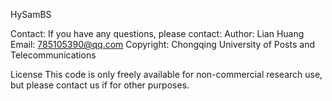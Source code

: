 HySamBS



Contact:
If you have any questions, please contact:
Author: Lian Huang
Email: 785105390@qq.com
Copyright: Chongqing University of Posts and Telecommunications

License
This code is only freely available for non-commercial research use, but please contact us if for other purposes.
